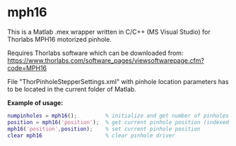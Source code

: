 # mph16

This is a Matlab .mex wrapper written in C/C++ (MS Visual Studio) for Thorlabs MPH16 motorized pinhole.

Requires Thorlabs software which can be downloaded from:
https://www.thorlabs.com/software_pages/viewsoftwarepage.cfm?code=MPH16

File "ThorPinholeStepperSettings.xml" with pinhole location parameters has to be located in the current folder of Matlab.

**Example of usage:**
~~~Matlab
numpinholes = mph16();         % initialize and get number of pinholes
position = mph16('position');  % get current pinhole position (indexed from 0)
mph16('position',position);    % set current pinhole position
clear mph16                    % clear pinhole driver
~~~
